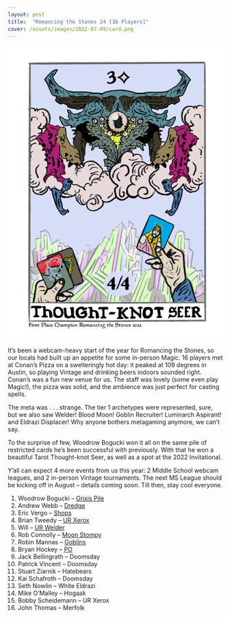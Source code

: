 ```yaml
---
layout: post
title:  "Romancing the Stones 24 [16 Players]"
cover: /assets/images/2022-07-09/card.png
---
```


![](assets/images/2022-07-09/card.png)

It’s been a webcam-heavy start of the year for Romancing the Stones, so our locals had
built up an appetite for some in-person Magic. 16 players met at Conan’s Pizza on a
swelteringly hot day: it peaked at 109 degrees in Austin, so playing Vintage and
drinking beers indoors sounded right. Conan’s was a fun new venue for us. The staff was
lovely (some even play Magic!), the pizza was solid, and the ambience was just perfect
for casting spells.

The meta was . . . strange. The tier 1 archetypes were represented, sure, but we also
saw Welder! Blood Moon! Goblin Recruiter! Luminarch Aspirant! and Eldrazi Displacer!
Why anyone bothers metagaming anymore, we can’t say.

To the surprise of few, Woodrow Bogucki won it all on the same pile of restricted cards
he’s been successful with previously. With that he won a beautiful Tarot Thought-knot
Seer, as well as a spot at the 2022 Invitational.

Y’all can expect 4 more events from us this year: 2 Middle School webcam leagues, and
2 in-person Vintage tournaments. The next MS League should be kicking off in August –
details coming soon. Till then, stay cool everyone.

1.	Woodrow Bogucki – [Grixis Pile](/assets/images/2022-07-09/woodrow_grixis.txt)
2.	Andrew Webb – [Dredge](/assets/images/2022-07-09/webb_dredge.txt)
3.	Eric Vergo – [Shops](/assets/images/2022-07-09/vergo_shops.txt)
4.	Brian Tweedy – [UR Xerox](/assets/images/2022-07-09/tweedy_ur.txt)
5.	Will – [UR Welder](/assets/images/2022-07-09/will_welder.txt)
6.	Rob Connolly – [Moon Stompy](/assets/images/2022-07-09/rob_stompy.txt)
7.	Robin Mannas – [Goblins](/assets/images/2022-07-09/robin_goblins.txt)
8.	Bryan Hockey – [PO](/assets/images/2022-07-09/hockey_po.txt)
9.	Jack Bellingrath – Doomsday
10.	Patrick Vincent – Doomsday
11.	Stuart Ziarnik – Hatebears
12.	Kai Schafroth – Doomsday
13.	Seth Nowlin – White Eldrazi
14.	Mike O’Malley – Hogaak
15.	Bobby Scheidemann – UR Xerox
16.	John Thomas – Merfolk

